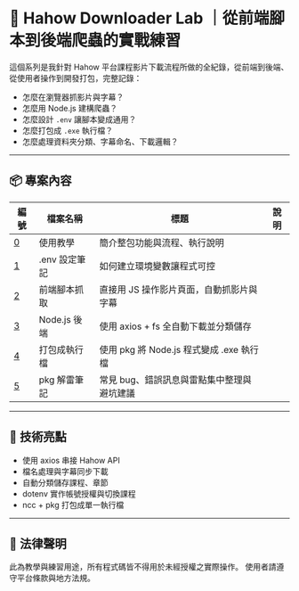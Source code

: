 # 🧪 Hahow Downloader Lab ｜從前端腳本到後端爬蟲的實戰練習

這個系列是我針對 Hahow 平台課程影片下載流程所做的全紀錄，從前端到後端、從使用者操作到開發打包，完整記錄：

- 怎麼在瀏覽器抓影片與字幕？
- 怎麼用 Node.js 建構爬蟲？
- 怎麼設計 `.env` 讓腳本變成通用？
- 怎麼打包成 `.exe` 執行檔？
- 怎麼處理資料夾分類、字幕命名、下載邏輯？

---

## 📦 專案內容

| 編號                                | 檔案名稱      | 標題                                       | 說明 |
| ----------------------------------- | ------------- | ------------------------------------------ | ---- |
| [0](0-overview-hahow-downloader.md) | 使用教學      | 簡介整包功能與流程、執行說明               |
| [1](1-env-setup-note.md)            | .env 設定筆記 | 如何建立環境變數讓程式可控                 |
| [2](2-frontend-hahow-download.md)   | 前端腳本抓取  | 直接用 JS 操作影片頁面，自動抓影片與字幕   |
| [3](3-backend-hahow-downloader.md)  | Node.js 後端  | 使用 axios + fs 全自動下載並分類儲存       |
| [4](4-binary-pkg-build.md)          | 打包成執行檔  | 使用 pkg 將 Node.js 程式變成 .exe 執行檔   |
| [5](5-pkg-debug-tips.md)            | pkg 解雷筆記  | 常見 bug、錯誤訊息與雷點集中整理與避坑建議 |

---

## 🧠 技術亮點

- 使用 axios 串接 Hahow API
- 檔名處理與字幕同步下載
- 自動分類儲存課程、章節
- dotenv 實作帳號授權與切換課程
- ncc + pkg 打包成單一執行檔

---

## 🛑 法律聲明

此為教學與練習用途，所有程式碼皆不得用於未經授權之實際操作。
使用者請遵守平台條款與地方法規。
